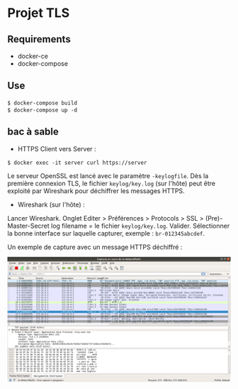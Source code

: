 # Projet TLS

## Requirements

- docker-ce
- docker-compose

## Use

```
$ docker-compose build
$ docker-compose up -d
```

## bac à sable

- HTTPS Client vers Server :

```
$ docker exec -it server curl https://server
```

Le serveur OpenSSL est lancé avec le paramètre `-keylogfile`. Dès la première connexion TLS, le fichier `keylog/key.log` (sur l'hôte) peut être exploité par Wireshark pour déchiffrer les messages HTTPS.

- Wireshark (sur l'hôte) :

Lancer Wireshark. Onglet Editer > Préférences > Protocols > SSL > (Pre)-Master-Secret log filename = le fichier `keylog/key.log`. Valider. Sélectionner la bonne interface sur laquelle capturer, exemple : `br-012345abcdef`.

Un exemple de capture avec un message HTTPS déchiffré :

![HTTPS déchiffré](img/wireshark_https_dechiffre.png)